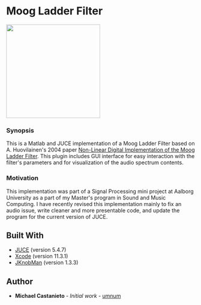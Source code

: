# Moog Ladder Filter

<a href="https://drive.google.com/file/d/16F_a_m2T32haqDgcwwjGefTxDjV848CL/view?usp=sharing">
<img src="https://imgur.com/a/9FDKQxK" width="250" href="https://drive.google.com/file/d/16F_a_m2T32haqDgcwwjGefTxDjV848CL/view?usp=sharing">
</a>

### Synopsis
This is a Matlab and JUCE implementation of a Moog Ladder Filter based on A. Huovilainen's 2004 paper [Non-Linear Digital Implementation of the Moog Ladder Filter](https://pdfs.semanticscholar.org/c490/4c04a7be1d675e360409178da71a1253f6d8.pdf).
This plugin includes GUI interface for easy interaction with the filter's parameters and for visualization of the audio spectrum contents.

### Motivation
This implementation was part of a Signal Processing mini project at Aalborg University as a part of my Master's program in Sound and Music Computing.
I have recently revised this implementation mainly to fix an audio issue, write cleaner and more presentable code, and update the program for the current version of JUCE.

## Built With

* [JUCE](https://juce.com) (version 5.4.7)
* [Xcode](https://developer.apple.com/xcode/) (version 11.3.1)
* [JKnobMan](https://www.g200kg.com/jp/software/knobman.html) (version 1.3.3)

## Author

* **Michael Castanieto** - *Initial work* - [umnum](https://github.com/umnum)
